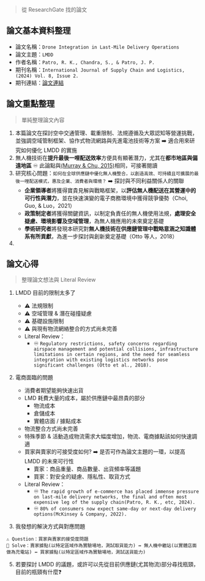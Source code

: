 > 從 ResearchGate 找的論文

## 論文基本資料整理
- 論文名稱：`Drone Integration in Last-Mile Delivery Operations`
- 論文主題：`LMDD`
- 作者名稱：`Patro, R. K., Chandra, S., & Patro, J. P.`
- 期刊名稱：`International Journal of Supply Chain and Logistics, (2024) Vol. 8, Issue 2.`
- 期刊連結：[論文連結](https://carijournals.org/journals/index.php/IJSCL/article/view/2286)

## 論文重點整理
> 單純整理論文內容
1. 本篇論文在探討空中交通管理、載重限制、法規遵循及大眾認知等營運挑戰，並強調空域管制框架、協作式物流網路與先進電池技術等方案 ➡️ 適合用來研究如何優化 LMDD 的實施
2. 無人機技術在**提升最後一哩配送效率**方便具有顯著潛力，尤其在**都市地區與偏遠地區** ♾️ 此論點與[(Murray & Chu, 2015)](https://www.sciencedirect.com/science/article/abs/pii/S0968090X15000844?via%3Dihub)相同，可接著閱讀
3. 研究核心問題：`如何在全球供應鏈中優化無人機整合，以創造高效、可持續且可擴展的最後一哩配送模式，惠及企業、消費者與環境？` ➡️ 探討與不同利益關係人的關聯
   - **企業領導者**將獲得寶貴見解與戰略框架，以**評估無人機配送在其營運中的可行性與潛力**，並在快速演變的電子商務環境中獲得競爭優勢（Choi, Guo, & Luo，2021）
   - **政策制定者**將獲得關鍵資訊，以制定負責任的無人機使用法規，**處理安全疑慮、環境影響及空域管理**，為無人機應用的未來奠定基礎
   - **學術研究者**將發現本研究對**無人機技術在供應鏈管理中戰略意涵之知識體系有所貢獻**，為進一步探討與創新奠定基礎（Otto 等人，2018）
4. 

## 論文心得
> 整理論文想法與 Literal Review
1. LMDD 目前的限制太多了
   - ⚠️ 法規限制 
   - ⚠️ 空域管理 & 潛在碰撞疑慮
   - ⚠️ 基礎設施限制
   - ⚠️ 與現有物流網絡整合的方式尚未完善
   - Literal Review：
     - ♾️ `Regulatory restrictions, safety concerns regarding airspace management and potential collisions, infrastructure limitations in certain regions, and the need for seamless integration with existing logistics networks pose significant challenges (Otto et al., 2018).`

2. 電商面臨的問題
   - 消費者期望能夠快速出貨
   - LMD 耗費大量的成本，屬於供應鏈中最昂貴的部分
     - 物流成本
     - 倉儲成本
     - 實體店面 / 據點成本
   - 物流整合方式尚未完善
   - 特殊季節 & 活動造成物流需求大幅度增加，物流、電商據點該如何快速調適
   - 買家與賣家的可接受度如何? ➡️ 是否可作為論文主題的一環，以提高 LMDD 的未來可行性 
      - 賣家：商品重量、商品數量、出貨頻率等議題
      - 買家：對安全的疑慮、隱私性、取貨方式
   - Literal Review：
     - ♾️ `The rapid growth of e-commerce has placed immense pressure on last-mile delivery networks, the final and often most expensive leg of the supply chain(Patro, R. K., etc, 2024).`
     - ♾️ `80% of consumers now expect same-day or next-day delivery options(McKinsey & Company, 2022).`

3. 我發想的解決方式與對應問題
``` PlainText
⚠️ Question：買家與賣家的接受度問題
🔧 Solve：賣家據點(以特定區域作為實驗場地，測試取貨能力) ↔️ 無人機中繼站(以實體店面做為充電站) ↔️ 買家據點(以特定區域作為實驗場地，測試送貨能力)
```   


5. 若要探討 LMDD 的議題，或許可以先從目前供應鏈(尤其物流)部分尋找瓶頸，目前的瓶頸有什麼❓





